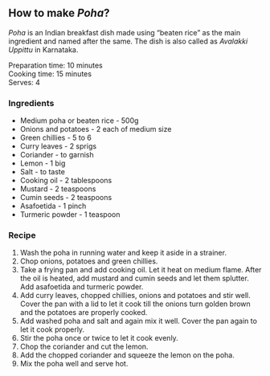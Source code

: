 ## How to make *Poha*?
*Poha* is an Indian breakfast dish made using “beaten rice” as the main ingredient and named after the same. The dish is also called as *Avalakki Uppittu* in Karnataka.  

Preparation time: 10 minutes  
Cooking time: 15 minutes  
Serves: 4
### Ingredients
-  Medium poha or beaten rice - 500g
-  Onions and potatoes - 2 each of medium size
-  Green chillies - 5 to 6
-  Curry leaves - 2 sprigs
-  Coriander - to garnish
-  Lemon - 1 big
-  Salt - to taste
-  Cooking oil - 2 tablespoons
-  Mustard - 2 teaspoons
-  Cumin seeds - 2 teaspoons
-  Asafoetida - 1 pinch
-  Turmeric powder - 1 teaspoon
### Recipe
1. Wash the poha in running water and keep it aside in a strainer.
2. Chop onions, potatoes and green chillies.
3. Take a frying pan and add cooking oil. Let it heat on medium flame. After the oil is heated, add mustard and cumin seeds and let them splutter. Add asafoetida and turmeric powder.
4. Add curry leaves, chopped chillies, onions and potatoes and stir well. Cover the pan with a lid to let it cook till the onions turn golden brown and the potatoes are properly cooked.
5. Add washed poha and salt and again mix it well. Cover the pan again to let it cook properly.
6. Stir the poha once or twice to let it cook evenly.
7. Chop  the coriander and cut the lemon.
8. Add the chopped coriander and squeeze the lemon on the poha.
9. Mix the poha well and serve hot.
